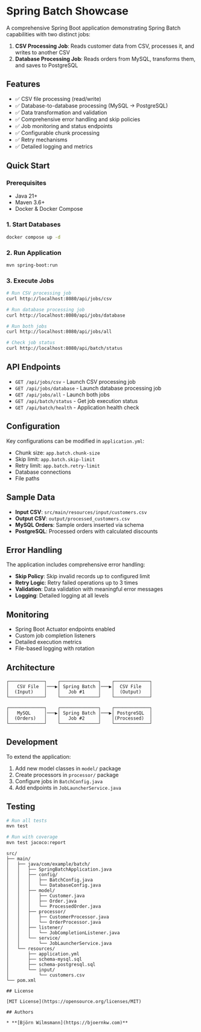 # Spring Batch Showcase

A comprehensive Spring Boot application demonstrating Spring Batch capabilities with two distinct jobs:

1. **CSV Processing Job**: Reads customer data from CSV, processes it, and writes to another CSV
2. **Database Processing Job**: Reads orders from MySQL, transforms them, and saves to PostgreSQL

## Features

- ✅ CSV file processing (read/write)
- ✅ Database-to-database processing (MySQL → PostgreSQL)
- ✅ Data transformation and validation
- ✅ Comprehensive error handling and skip policies
- ✅ Job monitoring and status endpoints
- ✅ Configurable chunk processing
- ✅ Retry mechanisms
- ✅ Detailed logging and metrics

## Quick Start

### Prerequisites
- Java 21+
- Maven 3.6+
- Docker & Docker Compose

### 1. Start Databases
```bash
docker compose up -d
```

### 2. Run Application
```bash
mvn spring-boot:run
```

### 3. Execute Jobs
```bash
# Run CSV processing job
curl http://localhost:8080/api/jobs/csv

# Run database processing job
curl http://localhost:8080/api/jobs/database

# Run both jobs
curl http://localhost:8080/api/jobs/all

# Check job status
curl http://localhost:8080/api/batch/status
```

## API Endpoints

- `GET /api/jobs/csv` - Launch CSV processing job
- `GET /api/jobs/database` - Launch database processing job
- `GET /api/jobs/all` - Launch both jobs
- `GET /api/batch/status` - Get job execution status
- `GET /api/batch/health` - Application health check

## Configuration

Key configurations can be modified in `application.yml`:

- Chunk size: `app.batch.chunk-size`
- Skip limit: `app.batch.skip-limit`
- Retry limit: `app.batch.retry-limit`
- Database connections
- File paths

## Sample Data

- **Input CSV**: `src/main/resources/input/customers.csv`
- **Output CSV**: `output/processed_customers.csv`
- **MySQL Orders**: Sample orders inserted via schema
- **PostgreSQL**: Processed orders with calculated discounts

## Error Handling

The application includes comprehensive error handling:

- **Skip Policy**: Skip invalid records up to configured limit
- **Retry Logic**: Retry failed operations up to 3 times
- **Validation**: Data validation with meaningful error messages
- **Logging**: Detailed logging at all levels

## Monitoring

- Spring Boot Actuator endpoints enabled
- Custom job completion listeners
- Detailed execution metrics
- File-based logging with rotation

## Architecture

```
┌─────────────┐    ┌──────────────┐    ┌─────────────┐
│   CSV File  │───▶│ Spring Batch │───▶│  CSV File   │
│  (Input)    │    │   Job #1     │    │  (Output)   │
└─────────────┘    └──────────────┘    └─────────────┘

┌─────────────┐    ┌──────────────┐    ┌─────────────┐
│   MySQL     │───▶│ Spring Batch │───▶│ PostgreSQL  │
│  (Orders)   │    │   Job #2     │    │(Processed)  │
└─────────────┘    └──────────────┘    └─────────────┘
```

## Development

To extend the application:

1. Add new model classes in `model/` package
2. Create processors in `processor/` package
3. Configure jobs in `BatchConfig.java`
4. Add endpoints in `JobLauncherService.java`

## Testing

```bash
# Run all tests
mvn test

# Run with coverage
mvn test jacoco:report
```
```
src/
├── main/
│   ├── java/com/example/batch/
│   │   ├── SpringBatchApplication.java
│   │   ├── config/
│   │   │   ├── BatchConfig.java
│   │   │   └── DatabaseConfig.java
│   │   ├── model/
│   │   │   ├── Customer.java
│   │   │   ├── Order.java
│   │   │   └── ProcessedOrder.java
│   │   ├── processor/
│   │   │   ├── CustomerProcessor.java
│   │   │   └── OrderProcessor.java
│   │   ├── listener/
│   │   │   └── JobCompletionListener.java
│   │   └── service/
│   │       └── JobLauncherService.java
│   └── resources/
│       ├── application.yml
│       ├── schema-mysql.sql
│       ├── schema-postgresql.sql
│       └── input/
│           └── customers.csv
└── pom.xml

## License

[MIT License](https://opensource.org/licenses/MIT)

## Authors

* **[Björn Wilmsmann](https://bjoernkw.com)**
